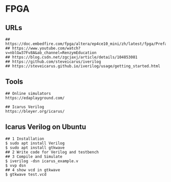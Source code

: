 FPGA
====

## URLs

	## https://doc.embedfire.com/fpga/altera/ep4ce10_mini/zh/latest/fpga/Preface.html
	## https://www.youtube.com/watch?v=nblGw37Fv8A&ab_channel=RenzymEducation
	## https://blog.csdn.net/zgcjaxj/article/details/104853081
	## https://github.com/steveicarus/iverilog
	## https://steveicarus.github.io/iverilog/usage/getting_started.html

## Tools

	## Online simulators
	https://edaplayground.com/

	## Icarus Verilog
	https://bleyer.org/icarus/

## Icarus Verilog on Ubuntu

	
	## 1 Installation
	$ sudo apt install Verilog
	$ sudo apt install gtkwave
	## 2 Write code for Verilog and testbench
	## 3 Compile and Simulate
	$ iverilog -dsn icarus_example.v
	$ vvp dsn
	## 4 show vcd in gtkwave
	$ gtkwave test.vcd

